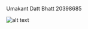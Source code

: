 Umakant Datt Bhatt
20398685

![alt text](https://github.com/kiritobhatta/comp3111-lab1-demo.git/Lab1.png)


